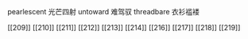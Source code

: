 




pearlescent 光芒四射
untoward 难驾驭
threadbare 衣衫褴褛

[[209]]
[[210]]
[[211]]
[[212]]
[[213]]
[[214]]
[[216]]
[[217]]
[[218]]
[[219]]